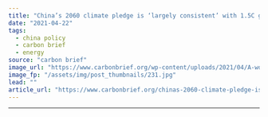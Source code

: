 ```yaml
---
title: "China’s 2060 climate pledge is ‘largely consistent’ with 1.5C goal, study finds"
date: "2021-04-22"
tags: 
  - china policy
  - carbon brief
  - energy
source: "carbon brief"
image_url: "https://www.carbonbrief.org/wp-content/uploads/2021/04/A-worker-inspects-solar-panels-at-a-solar-farm-in-Dunhuang-107x71.jpg"
image_fp: "/assets/img/post_thumbnails/231.jpg"
lead: ""
article_url: "https://www.carbonbrief.org/chinas-2060-climate-pledge-is-largely-consistent-with-1-5c-goal-study-finds"
---
```


---
